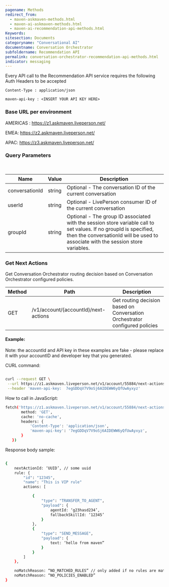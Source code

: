 ```yaml
---
pagename: Methods
redirect_from:
  - maven-askmaven-methods.html
  - maven-ai-askmaven-methods.html
  - maven-ai-recommendation-api-methods.html
Keywords:
sitesection: Documents
categoryname: "Conversational AI"
documentname: Conversation Orchestrator
subfoldername: Recommendation API
permalink: conversation-orchestrator-recommendation-api-methods.html
indicator: messaging
---
```


Every API call to the Recommendation API service requires the following Auth Headers to be accepted

`Content-Type : application/json`

`maven-api-key : <INSERT YOUR API KEY HERE>`

### Base URL per environment

AMERICAS : https://z1.askmaven.liveperson.net/ 

EMEA: https://z2.askmaven.liveperson.net/ 

APAC: https://z3.askmaven.liveperson.net/

### Query Parameters

<table>
    <thead>
        <tr>
            <th>Name</th>
            <th>Value</th>
            <th>Description</th>
        </tr>
    </thead>
    <tbody>
        <tr>
            <td>conversationId</td>
            <td>string</td>
            <td>Optional - The conversation ID of the current conversation</td>
        </tr>
         <tr>
            <td>userId</td>
            <td>string</td>
            <td>Optional - LivePerson consumer ID of the current conversation</td>
        </tr>
        <tr>
            <td>groupId</td>
            <td>string</td>
            <td>Optional - The group ID associated with the session store variable call to set values.  If no groupId is specified, then the conversationId will be used to associate with the session store variables.
</td>
        </tr>
    </tbody>
</table>

### Get Next Actions

Get Conversation Orchestrator routing decision based on Conversation Orchestrator configured policies.

<table>
    <thead>
        <tr>
            <th>Method</th>
            <th>Path</th>
            <th>Description</th>
        </tr>
    </thead>
    <tbody>
        <tr>
            <td>GET</td>
            <td>/v1/account/{accountId}/next-actions</td>
            <td>Get routing decision based on Conversation Orchestrator configured policies</td>
        </tr>
    </tbody>
</table>

#### Example:

Note: the accountId and API key in these examples are fake - please replace it with your accountID and developer key that you generated.

CURL command:

```bash

curl --request GET \
 --url https://z1.askmaven.liveperson.net/v1/account/55884/next-actions \
 --header 'maven-api-key:  7egGDDqV7V9oSj6AIDEWW6yQfUwAyxyz'
 ```
 
 How to call in JavaScript:
 
```bash
fetch('https://z1.askmaven.liveperson.net/v1/account/55884/next-actions', {
       method: 'GET',
       cache: 'no-cache',
       headers: {
           'Content-Type': 'application/json',
           'maven-api-key': '7egGDDqV7V9oSj6AIDEWW6yQfUwAyxyz',
       }
   })

```

Response body sample:

```bash

{
    nextActionId: ‘UUID’, // some uuid 
    rule: {
        "id": "12345",
        "name": "This is VIP rule"
        actions: [

            {
                "type": "TRANSFER_TO_AGENT",
                "payload": {
                    agentId: ‘g23hasd234’,
                    fallbackSkillId: ‘12345’
                }
            },
            {
                "type": "SEND_MESSAGE",
                "payload": {
                    text: ‘hello from maven”
                }
            }
        ]
    },

    noMatchReason: “NO_MATCHED_RULES” // only added if no rules are matches, rule will be null
    noMatchReason: “NO_POLICIES_ENABLED”
}
```

